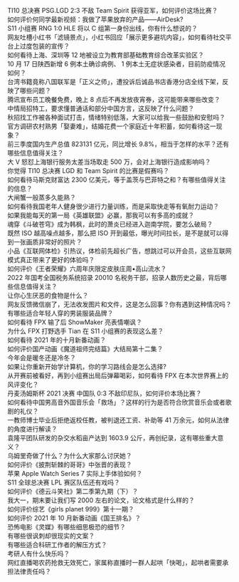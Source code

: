 TI10 总决赛 PSG.LGD 2:3 不敌 Team Spirit 获得亚军，如何评价这场比赛？  
如何评价何同学最新视频：我做了苹果放弃的产品——AirDesk?  
S11 小组赛 RNG 1:0 HLE 将以 C 组第一身份出线，你有什么想说的？  
网友吐槽小红书「滤镜景点」，小红书回应「展示更多避坑内容」，如何看待社交平台上过度包装的宣传？  
如何看待上海、深圳等 12 地被设立为教育部基础教育综合改革实验区？  
10 月 17 日陕西新增 6 例本土确诊病例、 1 例本土无症状感染者，目前防疫情况如何？  
台湾书籍竟称八国联军是「正义之师」，遭投诉后诚品书店香港分店全线下架，反映了哪些问题？  
腾讯宣布员工晚餐免费，晚上 8 点后不再发放夜宵券，这可能带来哪些改变？  
中情局招特工，要求懂普通话和部分中国方言，这反映了什么问题？  
秋招找工作被各种面试打击，情绪特别低落，大家可以给我一些鼓励和安慰吗？  
官方调研农村熟男「娶妻难」，结婚花费一个家庭近十年积蓄，如何看待这一现象？  
前三季度国内生产总值 823131 亿元，同比增长 9.8%，相当于怎样的水平？还有哪些信息值得关注？  
大 V 怒怼上海银行服务太差当场取走 500 万，会对上海银行造成影响吗？  
你觉得 TI10 总决赛 LGD 和 Team Spirit 的比赛是假赛吗？  
如何看待马斯克财富达 2300 亿美元，等于盖茨与巴菲特之和？有哪些值得关注的信息？  
大闸蟹一般蒸多久能熟？  
如何看待我国老年人健身很少进行力量训练，而是采取快走等有氧耐力运动？  
如果我能每天的第一局《英雄联盟》必赢，那我可以有多高的成就？  
魂穿《斗破苍穹》成为韩枫，此时的萧炎已经进入迦南学院，要怎么破局？  
既然 ISO 越高噪点越多，那么把 ISO 开到最低，曝光时间拉长，是不是就可以得到一张画质非常好的照片？  
小品《互联网体检》引热议，体检前先超长广告，想跳过可以开会员，这些互联网模式真正带来了更好的体验吗？  
如何评价《王者荣耀》六周年庆限定皮肤庄周•高山流水？  
2022 年国考全国税务系统招录 20010 名税务干部，招录人数历史之最，背后哪些信息值得关注？  
让你心生厌恶的食物是什么？  
网友反馈微信崩了，无法收发图片和文件，这是怎么回事？你有遇到这种情况吗？  
有哪些适合年轻人穿的男装服装品牌？  
如何看待 FPX 输了后 ShowMaker 亮表情嘲讽？  
为什么 FPX 打野选手 Tian 在 S11 小组赛的表现这么差？  
如何看待 2021 年的十月新番动画？  
如何评价国产动画《魔道祖师完结篇》大结局第十二集？  
今年会是暖冬还是冷冬？  
如果让你重新开始学计算机，你的学习路线会是怎么选择?  
从开赛前被看好，再到小组赛出局后弹幕喝彩，如何看待 FPX 在本次世界赛上的风评变化？  
丹麦汤姆斯杯 2021 决赛 中国队 0:3 不敌印尼队，如何评价本场比赛？  
如何看待中国男高音外国音乐会「救场」？这样的行为是否符合欣赏音乐会或者歌剧的礼仪？  
一教师博士毕业后拒绝返校任教，被判退还工资、补助等 41 万余元，如何从法律的角度进行解读？  
袁隆平团队研发的杂交水稻亩产达到 1603.9 公斤，再创纪录，这有哪些重大意义？  
乌姆里奇做了什么？为什么大家那么讨厌她？  
如何评价《披荆斩棘的哥哥》中张晋的表现？  
苹果 Apple Watch Series 7 实际上手体验如何？  
S11 全球总决赛 LPL 赛区队伍还有戏吗？  
如何评价《德云斗笑社》第二季第九期（下）？  
我大一，期末要让我们写 2000 左右的论文，论文格式是什么样的？  
如何评价综艺《girls planet 999》第十一期？  
如何评价 2021 年 10 月新番动画《国王排名》？  
恐怖电影《灵媒》有哪些细思极恐的细节？  
有哪些很讽刺却很现实的文案？  
有哪些适合科研工作者的解压方式？  
考研人有什么快乐吗？  
网红直播喝农药抢救无效死亡，家属称直播时一群人起哄「快喝」，起哄者需要承担法律责任吗？  
